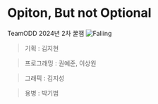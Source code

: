  # Opiton, But not Optional
TeamODD 2024년 2차 꿀잼 ![Faliing](https://github.com/user-attachments/assets/4b17be62-feab-4dfa-99ab-7c53a387dcea)

> 기획 : 김지현

> 프로그래밍 : 권예준, 이상원

> 그래픽 : 김지성

> 용병 : 박기범
